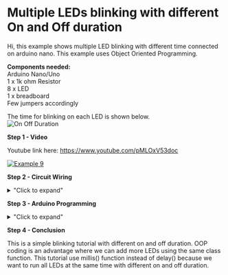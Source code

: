 # Multiple LEDs blinking with different On and Off duration

Hi, this example shows multiple LED blinking with different time connected on arduino nano.
This example uses Object Oriented Programming. 

**Components needed:** </br>
Arduino Nano/Uno </br>
1 x 1k ohm Resistor </br>
8 x LED </br>
1 x breadboard </br>
Few jumpers accordingly </br>

The time for blinking on each LED is shown below. </br>
![On Off Duration](https://user-images.githubusercontent.com/73819661/98286597-327aaa80-1fdf-11eb-954d-f9cc6f6a61b8.PNG)

**Step 1 - Video**

Youtube link here: https://www.youtube.com/pMLOxV53doc

[![Example 9](https://img.youtube.com/vi/pMLOxV53doc/0.jpg)](https://www.youtube.com/watch?v=pMLOxV53doc)

**Step 2 - Circuit Wiring**
<details>
<summary>"Click to expand"</summary>
<p align = "centre">
  <img src="https://github.com/hamdibadrul/Embeded-Design/blob/main/Week%204/Example%209/Multi%20LED%20Circuit%20Diagram.PNG" width = "500" height = "300" />   <img src="https://github.com/hamdibadrul/Embeded-Design/blob/main/Week%204/Example%209/Multiple%20LED%20circuit.jpeg" width = "400" height = "400" />
 
Simply complete the circuit connection according to the picture above. I don't want to mess my circuit with many resistors, hence I share 1 resistor with all LED before connecting
them to ground. Thus the anode of each LED need to be connected to the digital pin of Arduino. When all LED is running together, all the current will pass through this one
resistor. I believe this is not a good practice if we run multiple devices that use a lot of current. Luckily, this tutorial just use few amount of current as just to light up the LEDs.
</details>

**Step 3 - Arduino Programming**

<details>
<summary>"Click to expand"</summary>

![code1](https://user-images.githubusercontent.com/73819661/98288051-390a2180-1fe1-11eb-94a3-cd4305ee3df2.PNG)</br>
![code2](https://user-images.githubusercontent.com/73819661/98288055-3a3b4e80-1fe1-11eb-87bc-fc9bba6be673.PNG)</br>
![code3](https://user-images.githubusercontent.com/73819661/98288058-3b6c7b80-1fe1-11eb-9c1d-3af6d9310f55.PNG)</br>
  
 I use Object Oriented Programming (OOP). The advantage of using OOP is you can add as many LED you want with different timing but using only one class function.
 As you can see, only one initialization needed to set multiple LED inside **void init()** function. This is the beauty of using OOP.
 Note that in the LED default function where it wrote **this-> pin = pin** is to assign the passed value to the private variable. We don't use delay() function, instead
 we need to use millis() to run multiple LEDs with different time. 
 
 You can look at the code here --> <a href="https://github.com/hamdibadrul/Embeded-Design/blob/main/Week%204/Example%209/Hamdi_Multple_LED.ino"> Arduino Code </a>
 
</details>


**Step 4 - Conclusion** 

This is a simple blinking tutorial with different on and off duration. OOP coding is an advantage where we can add more LEDs using the same class function. 
This tutorial use millis() function instead of delay() because we want to run all LEDs at the same time with different on and off duration.
